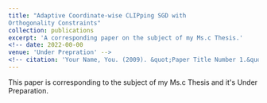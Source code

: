 ```yaml
---
title: "Adaptive Coordinate-wise CLIPping SGD with
Orthogonality Constraints"
collection: publications
excerpt: 'A corresponding paper on the subject of my Ms.c Thesis.'
<!-- date: 2022-00-00
venue: 'Under Prepration' -->
<!-- citation: 'Your Name, You. (2009). &quot;Paper Title Number 1.&quot; <i>Journal 1</i>. 1(1).' -->
---
```

This paper is corresponding to the subject of my Ms.c Thesis and it's Under Preparation.

